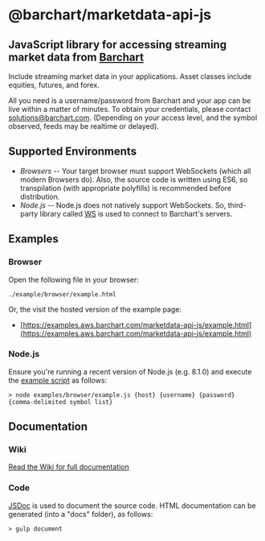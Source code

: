 # @barchart/marketdata-api-js
## JavaScript library for accessing streaming market data from [Barchart](https://www.barchart.com)

Include streaming market data in your applications. Asset classes include equities, futures, and forex.

All you need is a username/password from Barchart and your app can be live within a matter of minutes. To obtain your credentials, please contact solutions@barchart.com. (Depending on your access level, and the symbol observed, feeds may be realtime or delayed).

## Supported Environments

* *Browsers* -- Your target browser must support WebSockets (which all modern Browsers do). Also, the source code is written using ES6, so transpilation (with appropriate polyfills) is recommended before distribution.
* *Node.js* -- Node.js does not natively support WebSockets. So, third-party library called [WS](https://github.com/websockets/ws) is used to connect to Barchart's servers.

## Examples

### Browser

Open the following file in your browser:

    ./example/browser/example.html
    
Or, the visit the hosted version of the example page:

- [https://examples.aws.barchart.com/marketdata-api-js/example.html](https://examples.aws.barchart.com/marketdata-api-js/example.html)

### Node.js

Ensure you're running a recent version of Node.js (e.g. 8.1.0) and execute the [example script](https://github.com/barchart/marketdata-api-js/blob/master/example/node/example.js) as follows:

    > node examples/browser/example.js {host} {username} {password} {comma-delimited symbol list}

## Documentation

### Wiki

[Read the Wiki for full documentation](https://github.com/barchart/marketdata-api-js/wiki)


### Code

[JSDoc](http://usejsdoc.org/) is used to document the source code. HTML documentation can be generated (into a "docs" folder), as follows:

	> gulp document